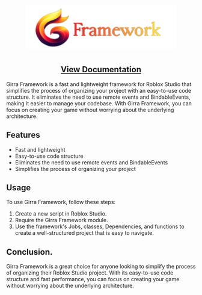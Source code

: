 <div align="center">
<img src="Assets/header.png" width="400" />
</div>
<div align="center">
    <h1><span style="color:blue;"></span></h1>
    <p><h2>  <a href = "https://cubiedays.github.io/Girra/"  attributes-list>View Documentation</a>  </h2> </p> 
</div>
Girra Framework is a fast and lightweight framework for Roblox Studio that simplifies the process of organizing your project with an easy-to-use code structure. It eliminates the need to use remote events and BindableEvents, making it easier to manage your codebase. With Girra Framework, you can focus on creating your game without worrying about the underlying architecture.

## Features

- Fast and lightweight
- Easy-to-use code structure
- Eliminates the need to use remote events and BindableEvents
- Simplifies the process of organizing your project

## Usage

To use Girra Framework, follow these steps:

1. Create a new script in Roblox Studio.
2. Require the Girra Framework module.
3. Use the framework's Jobs, classes, Dependencies, and functions to create a well-structured project that is easy to navigate.

## Conclusion.

Girra Framework is a great choice for anyone looking to simplify the process of organizing their Roblox Studio project. With its easy-to-use code structure and fast performance, you can focus on creating your game without worrying about the underlying architecture.